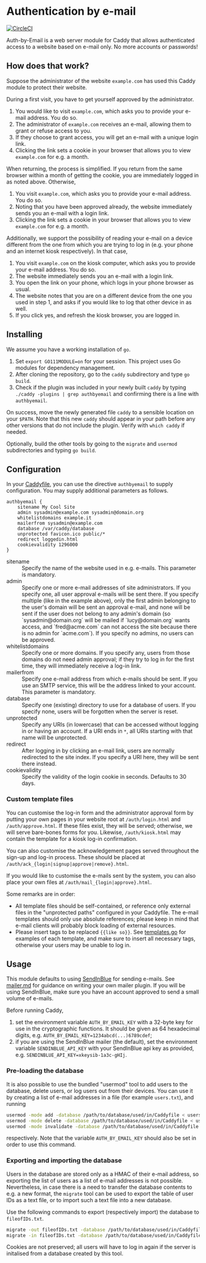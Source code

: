 # Authentication by e-mail

[![CircleCI](https://circleci.com/gh/TNO/auth-by-email/tree/master.svg?style=shield)](https://circleci.com/gh/TNO/auth-by-email/tree/master)

Auth-by-Email is a web server module for Caddy that allows authenticated access to a website based on e-mail only.
No more accounts or passwords!

## How does that work?

Suppose the administrator of the website `example.com` has used this Caddy module to protect their website.

During a first visit, you have to get yourself approved by the administrator.

1. You would like to visit `example.com`, which asks you to provide your e-mail address. You do so.
1. The administrator of `example.com` receives an e-mail, allowing them to grant or refuse access to you.
1. If they choose to grant access, you will get an e-mail with a unique login link.
1. Clicking the link sets a cookie in your browser that allows you to view `example.com` for e.g. a month.

When returning, the process is simplified. If you return from the same browser within a month of getting the cookie, you are immediately logged in as noted above.
Otherwise,

1. You visit `example.com`, which asks you to provide your e-mail address. You do so.
1. Noting that you have been approved already, the website immediately sends you an e-mail with a login link.
1. Clicking the link sets a cookie in your browser that allows you to view `example.com` for e.g. a month.

Additionally, we support the possibility of reading your e-mail on a device different from the one from which you are trying to log in (e.g. your phone and an internet kiosk respectively).
In that case,

1. You visit `example.com` on the kiosk computer, which asks you to provide your e-mail address. You do so.
1. The website immediately sends you an e-mail with a login link.
1. You open the link on your phone, which logs in your phone browser as usual.
1. The website notes that you are on a different device from the one you used in step 1, and asks if you would like to log that other device in as well.
1. If you click yes, and refresh the kiosk browser, you are logged in.

## Installing

We assume you have a working installation of `go`.

1. Set `export GO111MODULE=on` for your session. This project uses Go modules for dependency management.
1. After cloning the repository, go to the `caddy` subdirectory and type `go build`.
1. Check if the plugin was included in your newly built `caddy` by typing `./caddy -plugins | grep authbyemail` and confirming there is a line with `authbyemail`.

On success, move the newly generated file `caddy` to a sensible location on your `$PATH`.
Note that this new `caddy` should appear in your path before any other versions that do not include the plugin.
Verify with `which caddy` if needed.

Optionally, build the other tools by going to the `migrate` and `usermod` subdirectories and typing `go build`.

## Configuration

In your [Caddyfile](https://caddyserver.com/tutorial/caddyfile), you can use the directive `authbyemail` to supply configuration.
You may supply additional parameters as follows.
```
authbyemail {
    sitename My Cool Site
    admin sysadmin@example.com sysadmin@domain.org
    whitelistdomains example.it
    mailerfrom sysadmin@example.com
    database /var/caddy/database
    unprotected favicon.ico public/*
    redirect loggedin.html
    cookievalidity 1296000
}
```

<dl>
    <dt>sitename</dt>
    <dd>Specify the name of the website used in e.g. e-mails. This parameter is mandatory.</dd>
    <dt>admin</dt>
    <dd>Specify one or more e-mail addresses of site administrators. If you specify one, all user approval e-mails will be sent there. If you specify multiple (like in the example above), only the first admin belonging to the user's domain will be sent an approval e-mail, and none will be sent if the user does not belong to any admin's domain (so `sysadmin@domain.org` will be mailed if `lucy@domain.org` wants access, and `fred@acme.com` can not access the site because there is no admin for `acme.com`). If you specify no admins, no users can be approved.</dd>
    <dt>whitelistdomains</dt>
    <dd>Specify one or more domains. If you specify any, users from those domains do not need admin approval; if they try to log in for the first time, they will immediately receive a log-in link.</dd>
    <dt>mailerfrom</dt>
    <dd>Specify one e-mail address from which e-mails should be sent. If you use an SMTP service, this will be the address linked to your account. This parameter is mandatory.</dd>
    <dt>database</dt>
    <dd>Specify one (existing) directory to use for a database of users. If you specify none, users will be forgotten when the server is reset.</dd>
    <dt>unprotected</dt>
    <dd>Specify any URIs (in lowercase) that can be accessed without logging in or having an account. If a URI ends in <code>*</code>, all URIs starting with that name will be unprotected.</dd>
    <dt>redirect</dt>
    <dd>After logging in by clicking an e-mail link, users are normally redirected to the site index. If you specify a URI here, they will be sent there instead.</dd>
    <dt>cookievalidity</dt>
    <dd>Specify the validity of the login cookie in seconds. Defaults to 30 days.</dd>
</dl>

### Custom template files
You can customise the log-in form and the administrator approval form by putting your own pages in your website root at `/auth/login.html` and `/auth/approve.html`. If these files exist, they will be served; otherwise, we will serve bare-bones forms for you. Likewise, `/auth/kiosk.html` may contain the template for a kiosk log-in confirmation.

You can also customise the acknowledgement pages served throughout the sign-up and log-in process. These should be placed at `/auth/ack_{login|signup|approve|remove}.html`.

If you would like to customise the e-mails sent by the system, you can also place your own files at `/auth/mail_{login|approve}.html`.

Some remarks are in order:
* All template files should be self-contained, or reference only external files in the "unprotected paths" configured in your Caddyfile. The e-mail templates should only use absolute references; please keep in mind that e-mail clients will probably block loading of external resources.
* Please insert tags to be replaced `{{like so}}`. See [templates.go](auth-by-email/templates.go) for examples of each template, and make sure to insert all necessary tags, otherwise your users may be unable to log in.

## Usage

This module defaults to using [SendInBlue](https://www.sendinblue.com/) for sending e-mails.
See [mailer.md](mailer.md) for guidance on writing your own mailer plugin.
If you will be using SendInBlue, make sure you have an account approved to send a small volume of e-mails.

Before running Caddy,

1. set the environment variable `AUTH_BY_EMAIL_KEY` with a 32-byte key for use in the cryptographic functions. It should be given as 64 hexadecimal digits, e.g. `AUTH_BY_EMAIL_KEY=1234abcd(...)6789cdef`;
1. if you are using the SendInBlue mailer (the default), set the environment variable `SENDINBLUE_API_KEY` with your SendInBlue api key as provided, e.g. `SENDINBLUE_API_KEY=xkeysib-1a3c-gHIj`.

### Pre-loading the database

It is also possible to use the bundled "usermod" tool to add users to the database, delete users, or log users out from their devices.
You can use it by creating a list of e-mail addresses in a file (for example `users.txt`), and running

```bash
usermod -mode add -database /path/to/database/used/in/Caddyfile < users.txt
usermod -mode delete -database /path/to/database/used/in/Caddyfile < users.txt
usermod -mode invalidate -database /path/to/database/used/in/Caddyfile < users.txt
```

respectively. Note that the variable `AUTH_BY_EMAIL_KEY` should also be set in order to use this command.

### Exporting and importing the database

Users in the database are stored only as a HMAC of their e-mail address, so exporting the list of users as a list of e-mail addresses is not possible.
Nevertheless, in case there is a need to transfer the database contents to e.g. a new format, the `migrate` tool can be used to export the table of user IDs as a text file, or to import such a text file into a new database.

Use the following commands to export (respectively import) the database to `fileofIDs.txt`.

```bash
migrate -out fileofIDs.txt -database /path/to/database/used/in/Caddyfile
migrate -in fileofIDs.txt -database /path/to/database/used/in/Caddyfile
```

Cookies are not preserved; all users will have to log in again if the server is initalised from a database created by this tool.
